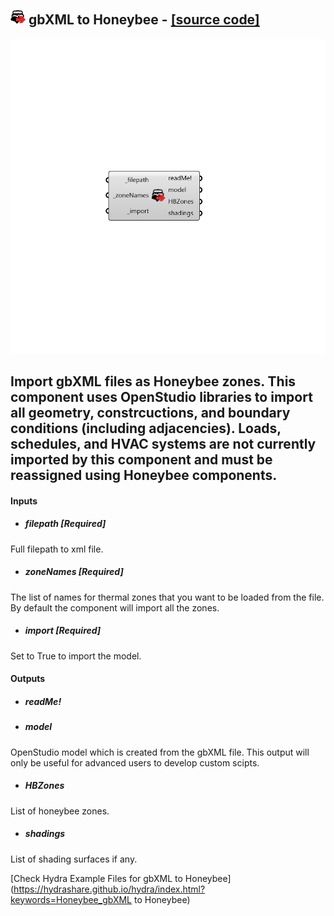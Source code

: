 ## ![](../../images/icons/gbXML_to_Honeybee.png) gbXML to Honeybee - [[source code]](https://github.com/mostaphaRoudsari/honeybee/tree/master/src/Honeybee_gbXML%20to%20Honeybee.py)

![](../../images/components/gbXML_to_Honeybee.png)

Import gbXML files as Honeybee zones.
 This component uses OpenStudio libraries to import all geometry, constrcuctions,
 and boundary conditions (including adjacencies).
 Loads, schedules, and HVAC systems are not currently imported by this component
 and must be reassigned using Honeybee components.
 -
 

#### Inputs
* ##### filepath [Required]
Full filepath to xml file.
* ##### zoneNames [Required]
The list of names for thermal zones that you want to be loaded
 from the file. By default the component will import all the zones.
* ##### import [Required]
Set to True to import the model.

#### Outputs
* ##### readMe!

* ##### model
OpenStudio model which is created from the gbXML file. This output
 will only be useful for advanced users to develop custom scipts.
* ##### HBZones
List of honeybee zones.
* ##### shadings
List of shading surfaces if any.


[Check Hydra Example Files for gbXML to Honeybee](https://hydrashare.github.io/hydra/index.html?keywords=Honeybee_gbXML to Honeybee)